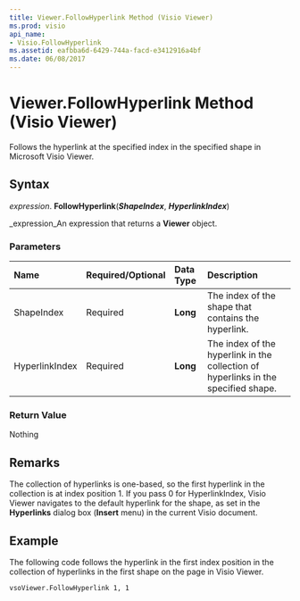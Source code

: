 ```yaml
---
title: Viewer.FollowHyperlink Method (Visio Viewer)
ms.prod: visio
api_name:
- Visio.FollowHyperlink
ms.assetid: eafbba6d-6429-744a-facd-e3412916a4bf
ms.date: 06/08/2017
---
```



# Viewer.FollowHyperlink Method (Visio Viewer)

Follows the hyperlink at the specified index in the specified shape in Microsoft Visio Viewer.


## Syntax

 _expression_. **FollowHyperlink**(**_ShapeIndex_**,  **_HyperlinkIndex_**)

 _expression_An expression that returns a  **Viewer** object.


### Parameters



|**Name**|**Required/Optional**|**Data Type**|**Description**|
|:-----|:-----|:-----|:-----|
|ShapeIndex|Required| **Long**|The index of the shape that contains the hyperlink.|
|HyperlinkIndex|Required| **Long**|The index of the hyperlink in the collection of hyperlinks in the specified shape.|

### Return Value

Nothing


## Remarks

The collection of hyperlinks is one-based, so the first hyperlink in the collection is at index position 1. If you pass 0 for HyperlinkIndex, Visio Viewer navigates to the default hyperlink for the shape, as set in the  **Hyperlinks** dialog box (**Insert** menu) in the current Visio document.


## Example

The following code follows the hyperlink in the first index position in the collection of hyperlinks in the first shape on the page in Visio Viewer.


```vb
vsoViewer.FollowHyperlink 1, 1
```


